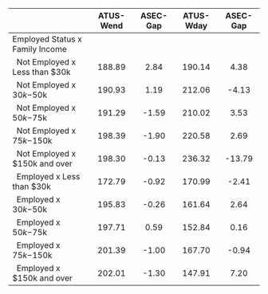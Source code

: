 
|                      |    ATUS-Wend |     ASEC-Gap |    ATUS-Wday |     ASEC-Gap |
| -------------------- | :----------: | :----------: | :----------: | :----------: |
| Employed Status x Family Income |              |              |              |              |
| &nbsp;&nbsp;Not Employed x Less than $30k |       188.89 |         2.84 |       190.14 |         4.38 |
| &nbsp;&nbsp;Not Employed x $30k-$50k |       190.93 |         1.19 |       212.06 |        -4.13 |
| &nbsp;&nbsp;Not Employed x $50k-$75k |       191.29 |        -1.59 |       210.02 |         3.53 |
| &nbsp;&nbsp;Not Employed x $75k-$150k |       198.39 |        -1.90 |       220.58 |         2.69 |
| &nbsp;&nbsp;Not Employed x $150k and over |       198.30 |        -0.13 |       236.32 |       -13.79 |
| &nbsp;&nbsp;Employed x Less than $30k |       172.79 |        -0.92 |       170.99 |        -2.41 |
| &nbsp;&nbsp;Employed x $30k-$50k |       195.83 |        -0.26 |       161.64 |         2.64 |
| &nbsp;&nbsp;Employed x $50k-$75k |       197.71 |         0.59 |       152.84 |         0.16 |
| &nbsp;&nbsp;Employed x $75k-$150k |       201.39 |        -1.00 |       167.70 |        -0.94 |
| &nbsp;&nbsp;Employed x $150k and over |       202.01 |        -1.30 |       147.91 |         7.20 |

